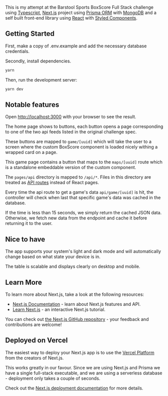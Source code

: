 This is my attempt at the Barstool Sports BoxScore Full Stack challenge using [Typescript](https://www.typescriptlang.org/docs/), [Next.js](https://nextjs.org/) project using [Prisma ORM](https://www.prisma.io/) with [MongoDB](https://www.mongodb.com/) and a self built front-end library using [React](https://react.dev/) with [Styled Components](https://styled-components.com/).

## Getting Started

First, make a copy of .env.example and add the necessary database credentials.

Secondly, install dependencies.

```bash
yarn
```

Then, run the development server:

```bash
yarn dev
```

## Notable features

Open [http://localhost:3000](http://localhost:3000) with your browser to see the result.

The home page shows to buttons, each button opens a page corresponding to one of the two api feeds listed in the original challenge spec. 

These buttons are mapped to `game/[uuid]` which will take the user to a screen where the custom BoxScore component is loaded nicely withing a wrapped card on a page.

This game page contains a button that maps to the `maps/[uuid]` route which is a standalone embeddable version of the custom component. 

The `pages/api` directory is mapped to `/api/*`. Files in this directory are treated as [API routes](https://nextjs.org/docs/api-routes/introduction) instead of React pages.

Every time the api route to get a game's data `api/game/[uuid]` is hit, the controller will check when last that specific game's data was cached in the database. 

If the time is less than 15 seconds, we simply return the cached JSON data. Otherwise, we fetch new data from the endpoint and cache it before returning it to the user.

## Nice to have

The app supports your system's light and dark mode and will automatically change based on what state your device is in. 

The table is scalable and displays clearly on desktop and mobile.

## Learn More

To learn more about Next.js, take a look at the following resources:

- [Next.js Documentation](https://nextjs.org/docs) - learn about Next.js features and API.
- [Learn Next.js](https://nextjs.org/learn) - an interactive Next.js tutorial.

You can check out [the Next.js GitHub repository](https://github.com/vercel/next.js/) - your feedback and contributions are welcome!

## Deployed on Vercel

The easiest way to deploy your Next.js app is to use the [Vercel Platform](https://vercel.com/new?utm_medium=default-template&filter=next.js&utm_source=create-next-app&utm_campaign=create-next-app-readme) from the creators of Next.js.

This works greatly in our favour. Since we are using Next.js and Prisma we have a single full-stack executable, and we are using a serverless database - deployment only takes a couple of seconds. 

Check out the [Next.js deployment documentation](https://nextjs.org/docs/deployment) for more details.
